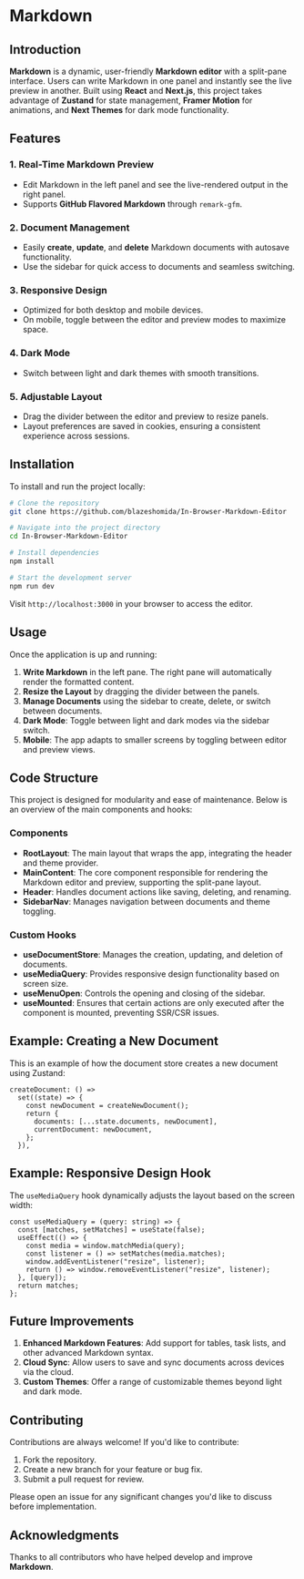 # Markdown

## Introduction

**Markdown** is a dynamic, user-friendly **Markdown editor** with a split-pane interface. Users can write Markdown in one panel and instantly see the live preview in another. Built using **React** and **Next.js**, this project takes advantage of **Zustand** for state management, **Framer Motion** for animations, and **Next Themes** for dark mode functionality.

## Features

### 1. Real-Time Markdown Preview

- Edit Markdown in the left panel and see the live-rendered output in the right panel.
- Supports **GitHub Flavored Markdown** through `remark-gfm`.

### 2. Document Management

- Easily **create**, **update**, and **delete** Markdown documents with autosave functionality.
- Use the sidebar for quick access to documents and seamless switching.

### 3. Responsive Design

- Optimized for both desktop and mobile devices.
- On mobile, toggle between the editor and preview modes to maximize space.

### 4. Dark Mode

- Switch between light and dark themes with smooth transitions.

### 5. Adjustable Layout

- Drag the divider between the editor and preview to resize panels.
- Layout preferences are saved in cookies, ensuring a consistent experience across sessions.

## Installation

To install and run the project locally:

```bash
# Clone the repository
git clone https://github.com/blazeshomida/In-Browser-Markdown-Editor

# Navigate into the project directory
cd In-Browser-Markdown-Editor

# Install dependencies
npm install

# Start the development server
npm run dev
```

Visit `http://localhost:3000` in your browser to access the editor.

## Usage

Once the application is up and running:

1. **Write Markdown** in the left pane. The right pane will automatically render the formatted content.
2. **Resize the Layout** by dragging the divider between the panels.
3. **Manage Documents** using the sidebar to create, delete, or switch between documents.
4. **Dark Mode**: Toggle between light and dark modes via the sidebar switch.
5. **Mobile**: The app adapts to smaller screens by toggling between editor and preview views.

## Code Structure

This project is designed for modularity and ease of maintenance. Below is an overview of the main components and hooks:

### Components

- **RootLayout**: The main layout that wraps the app, integrating the header and theme provider.
- **MainContent**: The core component responsible for rendering the Markdown editor and preview, supporting the split-pane layout.
- **Header**: Handles document actions like saving, deleting, and renaming.
- **SidebarNav**: Manages navigation between documents and theme toggling.

### Custom Hooks

- **useDocumentStore**: Manages the creation, updating, and deletion of documents.
- **useMediaQuery**: Provides responsive design functionality based on screen size.
- **useMenuOpen**: Controls the opening and closing of the sidebar.
- **useMounted**: Ensures that certain actions are only executed after the component is mounted, preventing SSR/CSR issues.

## Example: Creating a New Document

This is an example of how the document store creates a new document using Zustand:

```tsx
createDocument: () =>
  set((state) => {
    const newDocument = createNewDocument();
    return {
      documents: [...state.documents, newDocument],
      currentDocument: newDocument,
    };
  }),
```

## Example: Responsive Design Hook

The `useMediaQuery` hook dynamically adjusts the layout based on the screen width:

```tsx
const useMediaQuery = (query: string) => {
  const [matches, setMatches] = useState(false);
  useEffect(() => {
    const media = window.matchMedia(query);
    const listener = () => setMatches(media.matches);
    window.addEventListener("resize", listener);
    return () => window.removeEventListener("resize", listener);
  }, [query]);
  return matches;
};
```

## Future Improvements

1. **Enhanced Markdown Features**: Add support for tables, task lists, and other advanced Markdown syntax.
2. **Cloud Sync**: Allow users to save and sync documents across devices via the cloud.
3. **Custom Themes**: Offer a range of customizable themes beyond light and dark mode.

## Contributing

Contributions are always welcome! If you'd like to contribute:

1. Fork the repository.
2. Create a new branch for your feature or bug fix.
3. Submit a pull request for review.

Please open an issue for any significant changes you'd like to discuss before implementation.

## Acknowledgments

Thanks to all contributors who have helped develop and improve **Markdown**.
